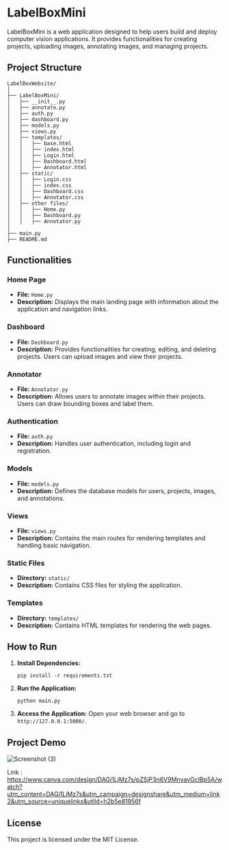 # LabelBoxMini

LabelBoxMini is a web application designed to help users build and deploy computer vision applications. It provides functionalities for creating projects, uploading images, annotating images, and managing projects.

## Project Structure

```
LabelBoxWebsite/
│
├── LabelBoxMini/
│   ├── __init__.py
│   ├── annotate.py
│   ├── auth.py
│   ├── dashboard.py
│   ├── models.py
│   ├── views.py
│   ├── templates/
│   │   ├── base.html
│   │   ├── index.html
│   │   ├── Login.html
│   │   ├── Dashboard.html
│   │   ├── Annotator.html
│   ├── static/
│   │   ├── Login.css
│   │   ├── index.css
│   │   ├── Dashboard.css
│   │   ├── Annotator.css
│   ├── other files/
│   │   ├── Home.py
│   │   ├── Dashboard.py
│   │   ├── Annotator.py
│
├── main.py
├── README.md
```

## Functionalities

### Home Page
- **File:** `Home.py`
- **Description:** Displays the main landing page with information about the application and navigation links.

### Dashboard
- **File:** `Dashboard.py`
- **Description:** Provides functionalities for creating, editing, and deleting projects. Users can upload images and view their projects.

### Annotator
- **File:** `Annotator.py`
- **Description:** Allows users to annotate images within their projects. Users can draw bounding boxes and label them.

### Authentication
- **File:** `auth.py`
- **Description:** Handles user authentication, including login and registration.

### Models
- **File:** `models.py`
- **Description:** Defines the database models for users, projects, images, and annotations.

### Views
- **File:** `views.py`
- **Description:** Contains the main routes for rendering templates and handling basic navigation.

### Static Files
- **Directory:** `static/`
- **Description:** Contains CSS files for styling the application.

### Templates
- **Directory:** `templates/`
- **Description:** Contains HTML templates for rendering the web pages.

## How to Run

1. **Install Dependencies:**
   ```
   pip install -r requirements.txt
   ```

2. **Run the Application:**
   ```
   python main.py
   ```

3. **Access the Application:**
   Open your web browser and go to `http://127.0.0.1:5000/`.

## **Project Demo**
![Screenshot (3)](https://github.com/user-attachments/assets/1cc3184f-cf53-4f90-a837-42e00efd1bcc)

Link : https://www.canva.com/design/DAGi1LjMz7s/pZSjP3n6V9MnvavGcIBp5A/watch?utm_content=DAGi1LjMz7s&utm_campaign=designshare&utm_medium=link2&utm_source=uniquelinks&utlId=h2b5e81956f







## License

This project is licensed under the MIT License.

